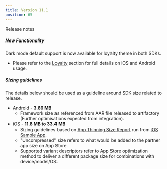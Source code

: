 ```yaml
---
title: Version 11.1
position: 65
---
```

Release notes

##### New Functionality
Dark mode default support is now available for loyalty theme in both SDKs.

* Please refer to the <a href="https://cartrawler.github.io/#section_style_guideloyalty">Loyalty</a> section for full details on iOS and Android usage.

   
##### Sizing guidelines
The details below should be used as a guideline around SDK size related to release.
* Android - **3.66 MB**
  * Framework size as referenced from AAR file released to artifactory (Further optimisations expected from integration).
* iOS - **11.8 MB to 33.4 MB**
  * Sizing guidelines based on <a href="https://github.com/cartrawler/cartrawler.github.io/blob/master/ios-report.txt" target="_blank">App Thinning Size Report</a> run from <a href="https://github.com/cartrawler/cartrawler-ios-integration" target="_blank">iOS Sample App</a>.
  * "Uncompressed" size refers to what would be added to the partner app size on App Store.
  * Supported variant descriptors refer to App Store optimization method to deliver a different package size for combinations with device/model/OS.
